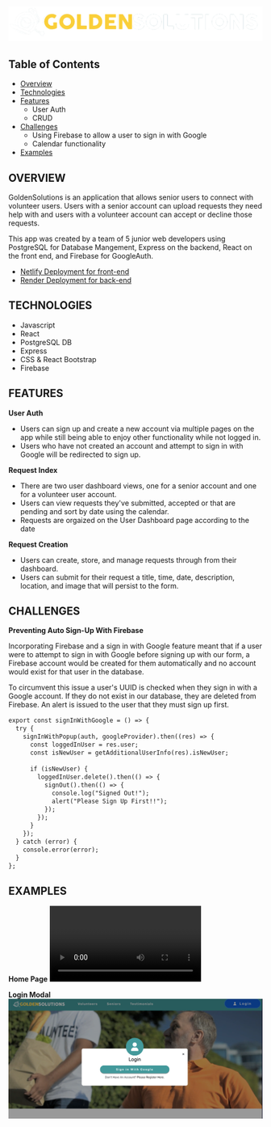 ![logo](front-end/public/images/logoGS.png)

## Table of Contents

- [Overview](#overview)
- [Technologies](#technologies)
- [Features](#features)
    - User Auth
    - CRUD
- [Challenges](#challenges)
    - Using Firebase to allow a user to sign in with Google
    - Calendar functionality
- [Examples](#examples)

## OVERVIEW

GoldenSolutions is an application that allows senior users to connect with volunteer users. Users with a senior account can upload requests they need help with and users with a volunteer account can accept or decline those requests. 

This app was created by a team of 5 junior web developers using PostgreSQL for Database Mangement, Express on the backend, React on the front end, and Firebase for GoogleAuth.

- [Netlify Deployment for front-end](https://goldensolutions.netlify.app/)
- [Render Deployment for back-end](https://goldensolutions-5z0f.onrender.com/)

## TECHNOLOGIES

- Javascript
- React
- PostgreSQL DB
- Express
- CSS & React Bootstrap
- Firebase

## FEATURES

**User Auth**

- Users can sign up and create a new account via multiple pages on the app while still being able to enjoy other functionality while not logged in.
- Users who have not created an account and attempt to sign in with Google will be redirected to sign up.

**Request Index**

- There are two user dashboard views, one for a senior account and one for a volunteer user account. 
- Users can view requests they've submitted, accepted or that are pending and sort by date using the calendar. 
- Requests are orgaized on the User Dashboard page according to the date

**Request Creation**

- Users can create, store, and manage requests through from their dashboard.
- Users can submit for their request a title, time, date, description, location, and image that will persist to the form.

## CHALLENGES

**Preventing Auto Sign-Up With Firebase**

Incorporating Firebase and a sign in with Google feature meant that if a user were to attempt to sign in with Google before signing up with our form, a Firebase account would be created for them automatically and no account would exist for that user in the database. 

To circumvent this issue a user's UUID is checked when they sign in with a Google account. If they do not exist in our database, they are deleted from Firebase. An alert is issued to the user that they must sign up first. 

```
export const signInWithGoogle = () => {
  try {
    signInWithPopup(auth, googleProvider).then((res) => {
      const loggedInUser = res.user;
      const isNewUser = getAdditionalUserInfo(res).isNewUser;

      if (isNewUser) {
        loggedInUser.delete().then(() => {
          signOut().then(() => {
            console.log("Signed Out!");
            alert("Please Sign Up First!!");
          });
        });
      }
    });
  } catch (error) {
    console.error(error);
  }
};
```

## EXAMPLES

**Home Page**
![homePage](front-end/public/images/Home.mov)

**Login Modal**
![loginModal](front-end/public/images/LoginModal.png)

<!-- **Request Index**
![requestIndex](front-end/public/images/RequestIndex.png)

**Request Show**
![requestShow](front-end/public/images/SingleRequest.png) -->
